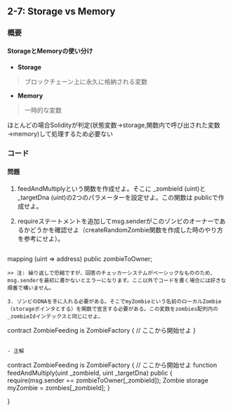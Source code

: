 ## 2-7: Storage vs Memory

### 概要
#### StorageとMemoryの使い分け

- **Storage**
>ブロックチェーン上に永久に格納される変数

- **Memory**
>一時的な変数

ほとんどの場合Solidityが判定(状態変数→storage,関数内で呼び出された変数→memory)して処理するため必要ない


### コード
#### 問題
1. feedAndMultiplyという関数を作成せよ。そこに _zombieId (uint)と _targetDna (uint)の2つのパラメーターを設定せよ。この関数は publicで作成せよ。

1. requireステートメントを追加してmsg.senderがこのゾンビのオーナーであるかどうかを確認せよ（createRandomZombie関数を作成した時のやり方を参考にせよ）。
>```
mapping (uint => address) public zombieToOwner;
```
>> 注: 繰り返しで恐縮ですが、回答のチェッカーシステムがベーシックなもののため、msg.senderを最初に書かないとエラーになります。ここ以外でコードを書く場合には好きな順番で構いません。

3. ゾンビのDNAを手に入れる必要がある。そこでmyZombieという名前のローカルZombie（storageポインタとする）を関数で宣言する必要がある。この変数をzombies配列内の_zombieIdインデックスと同じにせよ。

```
contract ZombieFeeding is ZombieFactory {
  // ここから開始せよ
}

```

- 正解

```
contract ZombieFeeding is ZombieFactory {
  // ここから開始せよ
  function feedAndMultiply(uint _zombieId, uint _targetDna) public {
    require(msg.sender == zombieToOwner[_zombieId]);
    Zombie storage myZombie = zombies[_zombieId];
  }

}
```
